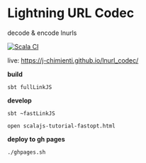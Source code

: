 # Lightning URL Codec

decode & encode lnurls

[![Scala CI](https://github.com/j-chimienti/lnurl_codec/actions/workflows/test.yml/badge.svg)](https://github.com/j-chimienti/lnurl_codec/actions/workflows/test.yml)

live: https://j-chimienti.github.io/lnurl_codec/

**build**

`sbt fullLinkJS`

**develop**

`sbt ~fastLinkJS`

`open scalajs-tutorial-fastopt.html`

**deploy to gh pages**

`./ghpages.sh`


